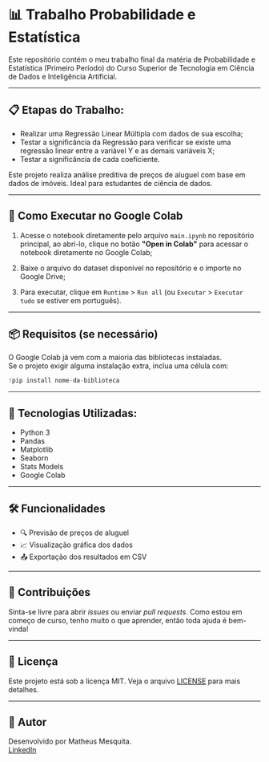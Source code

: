 # 📊 Trabalho Probabilidade e Estatística
Este repositório contém o meu trabalho final da matéria de Probabilidade e Estatística (Primeiro Período) do Curso Superior de Tecnologia em Ciência de Dados e Inteligência Artificial.

---

## 📋 Etapas do Trabalho:
- Realizar uma Regressão Linear Múltipla com dados de sua escolha;
- Testar a significância da Regressão para verificar se existe uma regressão linear entre a variável Y e as demais variáveis X;
- Testar a significância de cada coeficiente.

Este projeto realiza análise preditiva de preços de aluguel com base em dados de imóveis. Ideal para estudantes de ciência de dados.

---

## 🚀 Como Executar no Google Colab

1. Acesse o notebook diretamente pelo arquivo `main.ipynb` no repositório principal, ao abri-lo, clique no botão **"Open in Colab"** para acessar o notebook diretamente no Google Colab;

2. Baixe o arquivo do dataset disponível no repositório e o importe no Google Drive;

3. Para executar, clique em `Runtime` > `Run all` (ou `Executar` > `Executar tudo` se estiver em português).

---

## 📦 Requisitos (se necessário)

O Google Colab já vem com a maioria das bibliotecas instaladas.  
Se o projeto exigir alguma instalação extra, inclua uma célula com:

```python
!pip install nome-da-biblioteca
```
---

## 🧠 Tecnologias Utilizadas:

- Python 3
- Pandas
- Matplotlib
- Seaborn
- Stats Models
- Google Colab

---

## 🛠️ Funcionalidades

- 🔍 Previsão de preços de aluguel
- 📈 Visualização gráfica dos dados
- 📤 Exportação dos resultados em CSV

---

## 🤝 Contribuições

Sinta-se livre para abrir *issues* ou enviar *pull requests*. Como estou em começo de curso, tenho muito o que aprender, então toda ajuda é bem-vinda!

---

## 📄 Licença

Este projeto está sob a licença MIT. Veja o arquivo [LICENSE](LICENSE) para mais detalhes.

---

## 👤 Autor

Desenvolvido por Matheus Mesquita.  
[LinkedIn](https://www.linkedin.com/in/matheus-mesquita-a76509341/)
